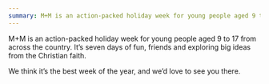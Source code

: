 ```yaml
---
summary: M+M is an action-packed holiday week for young people aged 9 to 17. It’s seven days of fun, friends and exploring big ideas from the Christian faith.
---
```

M+M is an action-packed holiday week for young people aged 9 to 17 from across the country. It’s seven days of fun, friends and exploring big ideas from the Christian faith.

We think it’s the best week of the year, and we’d love to see you there.

